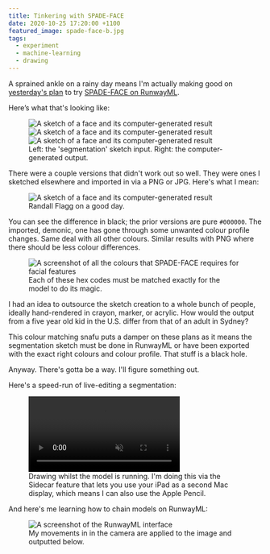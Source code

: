 ```yaml
---
title: Tinkering with SPADE-FACE
date: 2020-10-25 17:20:00 +1100
featured_image: spade-face-b.jpg
tags:
  - experiment
  - machine-learning
  - drawing
---
```


A sprained ankle on a rainy day means I'm actually making good on [yesterday's plan](the-archie) to try [SPADE-FACE on RunwayML](https://app.runwayml.com/models/sree_harsha/SPADE-FACE).

Here’s what that's looking like:

<figure>
  <img data-src="https://ik.imagekit.io/dw/notes/tinkering-with-spade-face/spade-face-a.jpg" alt="A sketch of a face and its computer-generated result">
  <img data-src="https://ik.imagekit.io/dw/notes/tinkering-with-spade-face/spade-face-b.jpg" alt="A sketch of a face and its computer-generated result">
  <img data-src="https://ik.imagekit.io/dw/notes/tinkering-with-spade-face/spade-face-c.jpg" alt="A sketch of a face and its computer-generated result">
  <figcaption>Left: the 'segmentation' sketch input. Right: the computer-generated output.</figcaption>
</figure>

There were a couple versions that didn't work out so well. They were ones I sketched elsewhere and imported in via a PNG or JPG. Here's what I mean:

<figure>
  <img data-src="https://ik.imagekit.io/dw/notes/tinkering-with-spade-face/spade-face-x.jpg" alt="A sketch of a face and its computer-generated result">
   <figcaption>Randall Flagg on a good day.</figcaption>
</figure>

You can see the difference in black; the prior versions are pure `#000000`. The imported, demonic, one has gone through some unwanted colour profile changes. Same deal with all other colours. Similar results with PNG where there should be less colour differences.

<figure>
  <img data-src="https://ik.imagekit.io/dw/notes/tinkering-with-spade-face/hex-codes.jpg" alt="A screenshot of all the colours that SPADE-FACE requires for facial features">
   <figcaption>Each of these hex codes must be matched exactly for the model to do its magic.</figcaption>
</figure>

I had an idea to outsource the sketch creation to a whole bunch of people, ideally hand-rendered in crayon, marker, or acrylic. How would the output from a five year old kid in the U.S. differ from that of an adult in Sydney?

This colour matching snafu puts a damper on these plans as it means the segmentation sketch must be done in RunwayML or have been exported with the exact right colours and colour profile. That stuff is a black hole.

Anyway. There's gotta be a way. I'll figure something out.

Here's a speed-run of live-editing a segmentation:

<figure>
  <video muted playsinline controls loop>
  <source src="https://ik.imagekit.io/dw/video/spade-face-demo.mp4" type="video/mp4">
  </video>
  <figcaption>Drawing whilst the model is running. I'm doing this via the Sidecar feature that lets you use your iPad as a second Mac display, which means I can also use the Apple Pencil.</figcaption>
</figure>

And here's me learning how to chain models on RunwayML:

<figure>
  <img data-src="https://ik.imagekit.io/dw/notes/tinkering-with-spade-face/model-chaining.jpg" alt="A screenshot of the RunwayML interface">
   <figcaption>My movements in in the camera are applied to the image and outputted below.</figcaption>
</figure>

